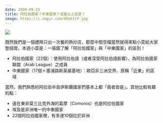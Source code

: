```yaml
---
date: 2020-09-23
title: 阿拉伯國家？中東國家？或者以上皆是？
image: https://i.imgur.com/VRx6IrP.jpg
---
```


![](https://i.imgur.com/VRx6IrP.jpg)

既然我們是一個禮拜只出一次餐的熱炒店，那麼中間空檔當然就得來點小菜給大家墊個胃。本週小菜是：一張圖了解「阿拉伯國家」與「中東國家」的區別！

- 阿拉伯國家（22個）：使用阿拉伯語（或者深受阿拉伯語影響）、為阿拉伯國家聯盟（Arab League）之成員
- 中東國家（17個＋塞浦路斯英屬基地）：歐亞非三洲交界、原稱「近東」的區域

當然，我們熟悉的阿拉伯半島伊斯蘭國家們基本上都「兩者皆是」。其他比較有趣的點：

- 遠在東非莫三比克外海的葛摩（Comoros）也是阿拉伯國家
- 埃及是非洲唯一的中東國家
- 22個阿拉伯國家裡，有多達10個位於非洲